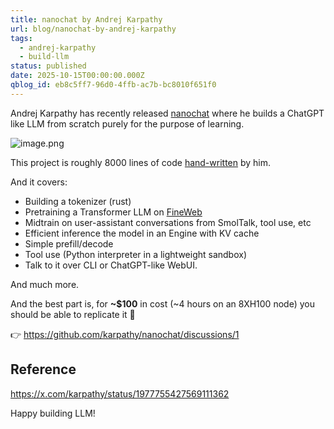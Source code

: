 ```yaml
---
title: nanochat by Andrej Karpathy
url: blog/nanochat-by-andrej-karpathy
tags:
  - andrej-karpathy
  - build-llm
status: published
date: 2025-10-15T00:00:00.000Z
qblog_id: eb8c5ff7-96d0-4ffb-ac7b-bc8010f651f0
---
```


Andrej Karpathy has recently released [nanochat](https://github.com/karpathy/nanochat) where he builds a ChatGPT like LLM from scratch purely for the purpose of learning.

![image.png](https://images.nesin.io/f_auto,q_auto/qblog/AIEngineerGuide/2025-10/ihxwe6cqbxaw380hcksb)

This project is roughly 8000 lines of code [hand-written](https://x.com/karpathy/status/1977758204139331904) by him.

And it covers:
- Building a tokenizer (rust)
- Pretraining a Transformer LLM on [FineWeb](https://huggingface.co/spaces/HuggingFaceFW/blogpost-fineweb-v1)
- Midtrain on user-assistant conversations from SmolTalk, tool use, etc
- Efficient inference the model in an Engine with KV cache
- Simple prefill/decode
- Tool use (Python interpreter in a lightweight sandbox)
- Talk to it over CLI or ChatGPT-like WebUI.

And much more.

And the best part is, for **~$100** in cost (~4 hours on an 8XH100 node) you should be able to replicate it 🤯

👉 https://github.com/karpathy/nanochat/discussions/1

## Reference
https://x.com/karpathy/status/1977755427569111362

Happy building LLM!